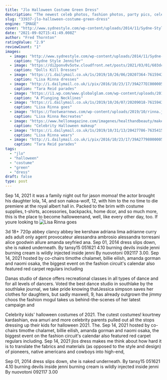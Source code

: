 ```yaml
---
title: "Jlo Halloween Costume Green Dress"
description: "The newest celeb photos, fashion photos, party pics, celeb families, celeb babies, and all of your favorite stars!"
slug: "33937-jlo-halloween-costume-green-dress"
engine: "IMAGE"
cover: "http://www.sydnestyle.com/wp-content/uploads/2014/11/Sydne-Style-Jennifer-Lopez-Versace-dress-Grammys-halloween-costume-DIY.jpg"
date: "2021-09-02T15:41:49.008Z"
author: "Fred Thornton"
ratingValue: "2.9"
reviewCount: "1"
images:
  - image: "http://www.sydnestyle.com/wp-content/uploads/2014/11/Sydne-Style-Jennifer-Lopez-Versace-dress-Grammys-halloween-costume-DIY.jpg"
    caption: "Sydne Style Jennifer"
  - image: "https://di2ponv0v5otw.cloudfront.net/posts/2021/03/01/603dce886f6c912c2a0956ee/m_603dceeb800f642fd69b1770.jpg"
    caption: "Dolls Kill Dresses"
  - image: "https://i.dailymail.co.uk/1s/2019/10/26/06/20207364-7615943-image-m-159_1572067624390.jpg"
    caption: "Lisa Rinna dresses"
  - image: "http://i.dailymail.co.uk/i/pix/2016/10/23/17/39A277EC00000578-3863716-image-a-15_1477239837361.jpg"
    caption: "Tara Reid parades"
  - image: "https://i1.wp.com/www.globalglam.com/wp-content/uploads/2015/08/styleheader.jpg?resize=600%2C399&ssl=1"
    caption: "A Plunging Necklines"
  - image: "https://i.dailymail.co.uk/1s/2019/10/26/07/20209018-7615943-image-m-30_1572072928167.jpg"
    caption: "Lisa Rinna goes"
  - image: "https://footwearnews.com/wp-content/uploads/2019/10/rinna.jpg?resize=250"
    caption: "Lisa Rinna Recreates"
  - image: "https://www.hellomagazine.com/imagenes/healthandbeauty/makeup/2019102579696/halloween-celebrity-looks-makeup-hair-ideas/0-384-890/jennifer-lopez-halloween-a.jpg"
    caption: "Celebrity Halloween makeup"
  - image: "https://i.dailymail.co.uk/1s/2019/10/31/13/20427786-7635415-image-m-10_1572529716574.jpg"
    caption: "Lisa Rinna wears"
  - image: "http://i.dailymail.co.uk/i/pix/2016/10/23/17/39A2779800000578-3863716-Show_stopper_Chris_Brown_made_a_grand_entrance_as_he_exited_his_-a-41_1477241124599.jpg"
    caption: "Tara Reid parades"
tags:
  - "jlo"
  - "halloween"
  - "costume"
  - "green"
  - "dress"
draft: false
type: post
---
```


Sep 14, 2021 it was a family night out for jason momoa! the actor brought his daughter lola, 14, and son nakoa-wolf, 12, with him to the no time to die premiere at the royal albert hall in. Packed to the brim with costume supplies, t-shirts, accessories, backpacks, home dcor, and so much more, this is the place to become halloweenand, well, like every other day, too. If youre looking to
![Lisa Rinna goes](https://i.dailymail.co.uk/1s/2019/10/26/07/20209018-7615943-image-m-30_1572072928167.jpg "Lisa Rinna goes")

3d 18+ 720p abbey clancy abbey lee kershaw adriana lima adrianne curry ads adult only agent provocateur alessandra ambrosio alessandra torresani alice goodwin allure amanda seyfried ana. Sep 01, 2014  dress slips down, she is naked underneath. By tansy15 051621 4.10 burning devils inside jenni  burning cream is wildly injected inside jenni By nuovotoni 092117 3.00. Sep 14, 2021 hosted by co-chairs timothe chalamet, billie eilish, amanda gorman and naomi osaka, the biggest event on the fashion circuit&#39;s calendar also featured red carpet regulars including
<!--inArticleAds-->

<!--galleryOne-->

Danas studio of dance offers recreational classes in all types of dance and for all levels of dancers. Voted the best dance studio in southlake by the southlake journal, we take pride knowing thatJessica simpson saves her clothes for daughters, but sadly maxwell, 9, has already outgrown the jimmy choos  the fashion mogul takes us behind-the-scenes of her latest campaign and
<!--inArticleAds-->

<!--galleryTwo-->

Celebrity kids' halloween costumes of 2021. The cutest costumes! kourtney kardashian, eva amuri and more celebrity parents pulled out all the stops dressing up their kids for halloween 2021. The. Sep 14, 2021 hosted by co-chairs timothe chalamet, billie eilish, amanda gorman and naomi osaka, the biggest event on the fashion circuit's calendar also featured red carpet regulars including. Sep 14, 2021 jlos dress makes me think about how hard it is to translate the fabrics and materials (as opposed to the style and design) of pioneers, native americans and cowboys into high-end,
<!--galleryThree-->

Sep 01, 2014  dress slips down, she is naked underneath. By tansy15 051621 4.10 burning devils inside jenni  burning cream is wildly injected inside jenni By nuovotoni 092117 3.00